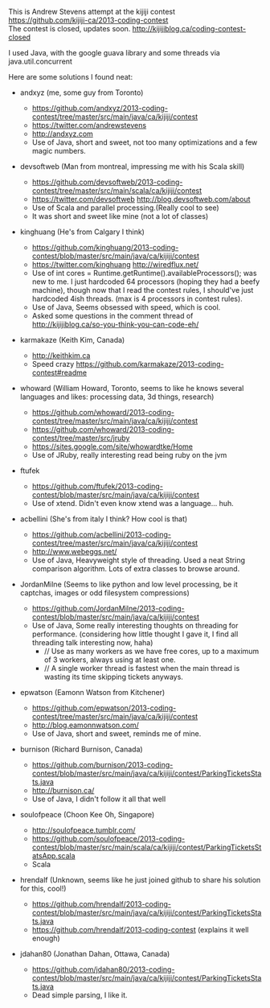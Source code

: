 This is Andrew Stevens attempt at the kijiji contest  
https://github.com/kijiji-ca/2013-coding-contest  
The contest is closed, updates soon. http://kijijiblog.ca/coding-contest-closed

I used Java, with the google guava library and some threads via java.util.concurrent

Here are some solutions I found neat:
- andxyz (me, some guy from Toronto)  
    - https://github.com/andxyz/2013-coding-contest/tree/master/src/main/java/ca/kijiji/contest  
    - https://twitter.com/andrewstevens
    - http://andxyz.com
    - Use of Java, short and sweet, not too many optimizations and a few magic numbers.

- devsoftweb (Man from montreal, impressing me with his Scala skill)
    - https://github.com/devsoftweb/2013-coding-contest/tree/master/src/main/scala/ca/kijiji/contest  
    - https://twitter.com/devsoftweb http://blog.devsoftweb.com/about
    - Use of Scala and parallel processing.(Really cool to see)
    - It was short and sweet like mine (not a lot of classes)

- kinghuang  (He's from Calgary I think)
    - https://github.com/kinghuang/2013-coding-contest/blob/master/src/main/java/ca/kijiji/contest
    - https://twitter.com/kinghuang  http://wiredflux.net/
    - Use of int cores = Runtime.getRuntime().availableProcessors(); was new to me. I just hardcoded 64 processors (hoping they had a beefy machine), though now that I read the contest rules, I should've just hardcoded 4ish threads. (max is 4 processors in contest rules).
    - Use of Java, Seems obsessed with speed, which is cool.
    - Asked some questions in the comment thread of http://kijijiblog.ca/so-you-think-you-can-code-eh/

- karmakaze (Keith Kim, Canada)
    - http://keithkim.ca
    - Speed crazy https://github.com/karmakaze/2013-coding-contest#readme

- whoward (William Howard, Toronto, seems to like he knows several languages and likes: processing data, 3d things, research)
    - https://github.com/whoward/2013-coding-contest/tree/master/src/main/java/ca/kijiji/contest
    - https://github.com/whoward/2013-coding-contest/tree/master/src/jruby
    - https://sites.google.com/site/whowardtke/Home
    - Use of JRuby, really interesting read being ruby on the jvm

- ftufek
    - https://github.com/ftufek/2013-coding-contest/blob/master/src/main/java/ca/kijiji/contest
    - Use of xtend. Didn't even know xtend was a language... huh.

- acbellini (She's from italy I think? How cool is that)
    - https://github.com/acbellini/2013-coding-contest/tree/master/src/main/java/ca/kijiji/contest
    - http://www.webeggs.net/ 
    - Use of Java, Heavyweight style of threading. Used a neat String comparison algorithm. Lots of extra classes to browse around.

- JordanMilne (Seems to like python and low level processing, be it captchas, images or odd filesystem compressions)
    - https://github.com/JordanMilne/2013-coding-contest/blob/master/src/main/java/ca/kijiji/contest
    - Use of Java, Some really interesting thoughts on threading for performance. (considering how little thought I gave it, I find all threading talk interesting now, haha)
        - // Use as many workers as we have free cores, up to a maximum of 3 workers, always using at least one.
        - // A single worker thread is fastest when the main thread is wasting its time skipping tickets anyways.

- epwatson (Eamonn Watson from Kitchener)
    - https://github.com/epwatson/2013-coding-contest/tree/master/src/main/java/ca/kijiji/contest
    - http://blog.eamonnwatson.com/
    - Use of Java, short and sweet, reminds me of mine.

- burnison (Richard Burnison, Canada)
    - https://github.com/burnison/2013-coding-contest/blob/master/src/main/java/ca/kijiji/contest/ParkingTicketsStats.java
    - http://burnison.ca/
    - Use of Java, I didn't follow it all that well

- soulofpeace (Choon Kee Oh, Singapore)
    - http://soulofpeace.tumblr.com/
    - https://github.com/soulofpeace/2013-coding-contest/blob/master/src/main/scala/ca/kijiji/contest/ParkingTicketsStatsApp.scala
    - Scala

- hrendalf (Unknown, seems like he just joined github to share his solution for this, cool!)
    - https://github.com/hrendalf/2013-coding-contest/blob/master/src/main/java/ca/kijiji/contest/ParkingTicketsStats.java
    - https://github.com/hrendalf/2013-coding-contest (explains it well enough)

- jdahan80 (Jonathan Dahan, Ottawa, Canada)
    - https://github.com/jdahan80/2013-coding-contest/blob/master/src/main/java/ca/kijiji/contest/ParkingTicketsStats.java
    - Dead simple parsing, I like it.
